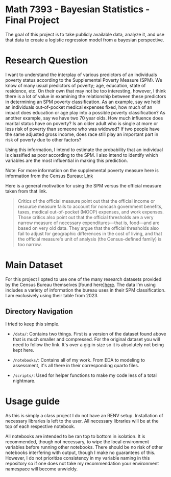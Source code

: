 # Math 7393 - Bayesian Statistics - Final Project

The goal of this project is to take publicly available data, analyze it, and use that data to create a logistic regression model from a bayesian perspective.

# Research Question

I want to understand the interplay of various predictors of an individuals poverty status according to the Supplemental Poverty Measure (SPM). We know of many usual predictors of poverty; age, education, state of residence, etc. On their own that may not be too interesting, however, I think there is a lot of value in examining the relationship between these predictors in determining an SPM poverty classification. As an example, say we hold an individuals out-of-pocket medical expenses fixed, how much of an impact does education or age play into a possible poverty classification? As another example, say we have two 70 year olds. How much influence does marital status have on poverty? Is an older adult who is single at more or less risk of poverty than someone who was widowed? If two people have the same adjusted gross income, does race still play an important part in risk of poverty due to other factors? 

Using this information, I intend to estimate the probability that an individual is classified as poor according to the SPM. I also intend to identify which variables are the most influential in making this prediction.

Note: For more information on the supplemental poverty measure here is information from the Census Bureau: [Link](https://www.ssa.gov/policy/docs/ssb/v75n3/v75n3p55.html)

Here is a general motivation for using the SPM versus the official measure taken from that link.

> Critics of the official measure point out that the official income or resource measure fails to account for noncash government benefits, taxes, medical out-of-pocket (MOOP) expenses, and work expenses. Those critics also point out that the official thresholds are a very narrow measure of necessary expenditures—that is, food—and are based on very old data. They argue that the official thresholds also fail to adjust for geographic differences in the cost of living, and that the official measure's unit of analysis (the Census-defined family) is too narrow.


# Main Dataset

For this project I opted to use one of the many research datasets provided by the Census Bureau themselves [found here][here](https://www.census.gov/data/datasets/time-series/demo/supplemental-poverty-measure/acs-research-files.html). The data I'm using includes a variety of information the bureau uses in their SPM classification. I am exclusively using their table from 2023.

## Directory Navigation

I tried to keep this simple. 

- `/data/`: Contains two things. First is a version of the dataset found above that is much smaller and compressed. For the original dataset you will need to follow the link. It's over a gig in size so it is absolutely not being kept here.

- `/notebooks/`: Contains all of my work. From EDA to modeling to assessment, it's all there in their corresponding quarto files.

- `/scripts/`: Used for helper functions to make my code less of a total nightmare.

# Usage guide

As this is simply a class project I do not have an RENV setup. Installation of necessary libraries is left to the user. All necessary libraries will be at the top of each respective notebook.

All notebooks are intended to be ran top to bottom in isolation. It is recommended, though not necessary, to wipe the local environment variables before running other notebooks. There should be no risk of other notebooks interfering with output, though I make no guarantees of this. However, I do not prioritize consistency in my variable naming in this repository so if one does not take my recommendation your environment namespace will become unwieldy.
